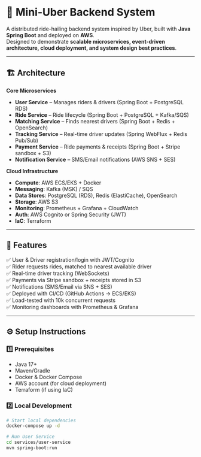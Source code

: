 # 🚖 Mini-Uber Backend System

A distributed ride-hailing backend system inspired by Uber, built with **Java Spring Boot** and deployed on **AWS**.  
Designed to demonstrate **scalable microservices, event-driven architecture, cloud deployment, and system design best practices**.

---

## 🏗️ Architecture

**Core Microservices**
- **User Service** – Manages riders & drivers (Spring Boot + PostgreSQL RDS)
- **Ride Service** – Ride lifecycle (Spring Boot + PostgreSQL + Kafka/SQS)
- **Matching Service** – Finds nearest drivers (Spring Boot + Redis + OpenSearch)
- **Tracking Service** – Real-time driver updates (Spring WebFlux + Redis Pub/Sub)
- **Payment Service** – Ride payments & receipts (Spring Boot + Stripe sandbox + S3)
- **Notification Service** – SMS/Email notifications (AWS SNS + SES)

**Cloud Infrastructure**
- **Compute**: AWS ECS/EKS + Docker
- **Messaging**: Kafka (MSK) / SQS
- **Data Stores**: PostgreSQL (RDS), Redis (ElastiCache), OpenSearch
- **Storage**: AWS S3
- **Monitoring**: Prometheus + Grafana + CloudWatch
- **Auth**: AWS Cognito or Spring Security (JWT)
- **IaC**: Terraform

---

## 🚀 Features
✅ User & Driver registration/login with JWT/Cognito  
✅ Rider requests rides, matched to nearest available driver  
✅ Real-time driver tracking (WebSockets)  
✅ Payments via Stripe sandbox + receipts stored in S3  
✅ Notifications (SMS/Email via SNS + SES)  
✅ Deployed with CI/CD (GitHub Actions → ECS/EKS)  
✅ Load-tested with 10k concurrent requests  
✅ Monitoring dashboards with Prometheus & Grafana

---

## ⚙️ Setup Instructions

### 1️⃣ Prerequisites
- Java 17+
- Maven/Gradle
- Docker & Docker Compose
- AWS account (for cloud deployment)
- Terraform (if using IaC)

### 2️⃣ Local Development
```bash
# Start local dependencies
docker-compose up -d

# Run User Service
cd services/user-service
mvn spring-boot:run
